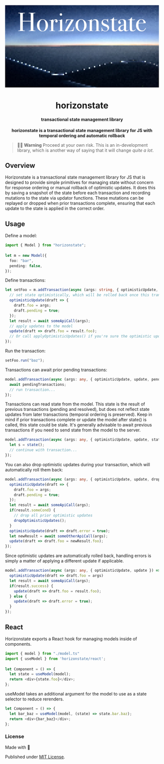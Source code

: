 <div align="center">

<br />

![horizonstate](/.github/banner.jpg)

<h1>horizonstate</h3>

#### transactional state management library

**horizonstate is a transactional state management library for JS with temporal ordering and automatic rollback**

</div>

> 🚧👷 **Warning** Proceed at your own risk. This is an in-development library, which is another way of saying that it will change _quite a lot_.

## Overview

Horizonstate is a transactional state management library for JS that is designed to provide simple primitives for managing state without concern for response ordering or manual rollback of optimistic updates. It does this by saving a snapshot of the state before each transaction and recording mutations to the state via updator functions. These mutations can be replayed or dropped when prior transactions complete, ensuring that each update to the state is applied in the correct order.

## Usage

Define a model:

```ts
import { Model } from "horizonstate";

let m = new Model({
  foo: "bar",
  pending: false,
});
```

Define transactions:

```ts
let setFoo = m.addTransaction(async (args: string, { optimisticUpdate, update, applyOptimisticUpdates }) => {
  // set state optimistically, which will be rolled back once this transaction completes
  optimisticUpdate(draft => {
    draft.foo = args;
    draft.pending = true;
  });
  let result = await someApiCall(args);
  // apply updates to the model
  update(draft => draft.foo = result.foo);
  // Or call applyOptimisticUpdates() if you're sure the optimistic updates will match the server state
});
```

Run the transaction:

```ts
setFoo.run("baz");
```

Transactions can await prior pending transactions:

```ts
model.addTransaction(async (args: any, { optimisticUpdate, update, pendingTransactions }) => {
  await pendingTransactions;
  // run transaction...
});
```

Transactions can read state from the model.
This state is the result of previous transactions (pending and resolved),
but does not reflect state updates from later transactions (temporal ordering is preserved).
Keep in mind if prior transactions complete or update the model after state() is called,
this state could be stale. It's generally advisable to await previous transactions if you
need to send state from the model to the server.

```ts
model.addTransaction(async (args: any, { optimisticUpdate, update, state }) => {
  let s = state();
  // continue with transaction...
});
```

You can also drop optimistic updates during your transaction, which will automatically roll them back:

```ts
model.addTransaction(async (args: any, { optimisticUpdate, update, dropOptimisticUpdates }) => {
  optimisticUpdate(draft => {
    draft.foo = args;
    draft.pending = true;
  });
  let result = await someApiCall(args);
  if(result.someCond) {
    // drop all prior optimistic updates
    dropOptimisticUpdates();
  }
  optimisticUpdate(draft => draft.error = true);
  let newResult = await someOtherApiCall(args);
  update(draft => draft.foo = newResult.foo);
});
```

Since optimistic updates are automatically rolled back, handling errors is simply
a matter of applying a different update if applicable.

```ts
model.addTransaction(async (args: any, { optimisticUpdate, update }) => {
  optimisticUpdate(draft => draft.foo = args)
  let result = await someApiCall(args);
  if(result.success) {
    update(draft => draft.foo = result.foo);
  } else {
    update(draft => draft.error = true);
  }
});
```

## React

Horizonstate exports a React hook for managing models inside of components.

```ts
import { model } from "./model.ts"
import { useModel } from 'horizonstate/react';

let Component = () => {
  let state = useModel(model);
  return <div>{state.foo}</div>;
};
```

useModel takes an additional argument for the model to use as a state selector to reduce rerenders.

```ts
let Component = () => {
  let bar_baz = useModel(model, (state) => state.bar.baz);
  return <div>{bar_baz}</div>;
};
```

### License

Made with 💛

Published under [MIT License](./LICENSE).
